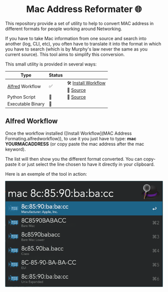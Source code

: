 <h1 align="center">Mac Address Reformater 🌐</h1>



This repository provide a set of utility to help to convert MAC address in different formats for people working around Networking.

If you have to take Mac information from one source and search into another (log, CLI, etc), you often have to translate it into the format in which you have to search (which is by Murphy's law never the same as you current source). This tool aims to simplify this conversion.



This small utility is provided in several ways:

| Type                                          | Status |                                                              |
| --------------------------------------------- | ------ | ------------------------------------------------------------ |
| [Alfred](https://www.alfredapp.com/) Workflow | ✅      | 🛠️ [Install Workflow](https://github.com/jmanteau/mac-address-reformater/raw/main/MAC%20Address%20Formating.alfredworkflow) <br/>📄 [Source](alfred-mac-address-reformater) |
| Python Script                                 | 🚧      | 🐍 [Source](python-mac-address-reformater/mac-address-reformater.py) |
| Executable Binary                             | 🚧      |                                                              |



## Alfred Workflow

Once the workflow installed ([Install Workflow](MAC Address Formating.alfredworkflow)), to use it you just have to type: **mac YOURMACADDRESS** (or copy paste the mac address after the mac keyword).

The list will then show you the different format converted. You can copy-paste it or just select the line chosen to have it directly in your clipboard.

Here is an exemple of the tool in action:

![image-20211201213741988](README.assets/image-20211201213741988.png)